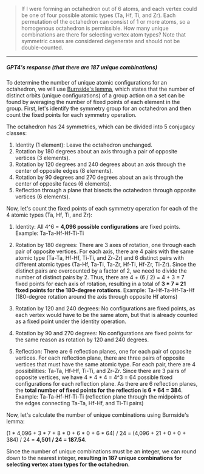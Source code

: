 > If I were forming an octahedron out of 6 atoms, and each vertex could be one of four possible atomic types (Ta, Hf, Ti, and Zr).  Each permutation of the octahedron can consist of 1 or more atoms, so a homogenous octahedron is permissible. How many unique combinations are there for selecting vertex atom types? Note that symmetric cases are considered degenerate and should not be double-counted.

------

##### GPT4's response (that there are 187 unique combinations)

To determine the number of unique atomic configurations for an octahedron, we will use [Burnside's lemma](https://en.wikipedia.org/wiki/Burnside%27s_lemma), which states that the number of distinct orbits (unique configurations) of a group action on a set can be found by averaging the number of fixed points of each element in the group. First, let's identify the symmetry group for an octahedron and then count the fixed points for each symmetry operation.

The octahedron has 24 symmetries, which can be divided into 5 conjugacy classes:

1. Identity (1 element): Leave the octahedron unchanged.
2. Rotation by 180 degrees about an axis through a pair of opposite vertices (3 elements).
3. Rotation by 120 degrees and 240 degrees about an axis through the center of opposite edges (8 elements).
4. Rotation by 90 degrees and 270 degrees about an axis through the center of opposite faces (6 elements).
5. Reflection through a plane that bisects the octahedron through opposite vertices (6 elements).

Now, let's count the fixed points of each symmetry operation for each of the 4 atomic types (Ta, Hf, Ti, and Zr):

1. Identity: All 4^6 = **4,096 possible configurations** are fixed points.
  Example: Ta-Ta-Hf-Hf-Ti-Ti

2. Rotation by 180 degrees: There are 3 axes of rotation, one through each pair of opposite vertices. For each axis, there are 4 pairs with the same atomic type (Ta-Ta, Hf-Hf, Ti-Ti, and Zr-Zr) and 6 distinct pairs with different atomic types (Ta-Hf, Ta-Ti, Ta-Zr, Hf-Ti, Hf-Zr, Ti-Zr). Since the distinct pairs are overcounted by a factor of 2, we need to divide the number of distinct pairs by 2. Thus, there are 4 + (6 / 2) = 4 + 3 = 7 fixed points for each axis of rotation, resulting in a total of **3 * 7 = 21 fixed points for the 180-degree rotations**.
Example: Ta-Hf-Ta-Hf-Ta-Hf (180-degree rotation around the axis through opposite Hf atoms)
3. Rotation by 120 and 240 degrees: No configurations are fixed points, as each vertex would have to be the same atom, but that is already counted as a fixed point under the identity operation.
4. Rotation by 90 and 270 degrees: No configurations are fixed points for the same reason as rotation by 120 and 240 degrees.
5. Reflection: There are 6 reflection planes, one for each pair of opposite vertices. For each reflection plane, there are three pairs of opposite vertices that must have the same atomic type. For each pair, there are 4 possibilities: Ta-Ta, Hf-Hf, Ti-Ti, and Zr-Zr. Since there are 3 pairs of opposite vertices, we have 4 * 4 * 4 = 4^3 = 64 possible fixed configurations for each reflection plane. As there are 6 reflection planes, the **total number of fixed points for the reflection is 6 * 64 = 384**.
  Example: Ta-Ta-Hf-Hf-Ti-Ti (reflection plane through the midpoints of the edges connecting Ta-Ta, Hf-Hf, and Ti-Ti pairs)

Now, let's calculate the number of unique combinations using Burnside's lemma:

(1 * 4,096 + 3 * 7 + 8 * 0 + 6 * 0 + 6 * 64) / 24 = (4,096 + 21 + 0 + 0 + 384) / 24 = **4,501 / 24 = 187.54**.

Since the number of unique combinations must be an integer, we can round down to the nearest integer, **resulting in 187 unique combinations for selecting vertex atom types for the octahedron**.